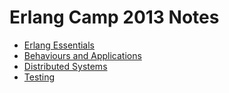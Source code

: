 # Erlang Camp 2013 Notes

- [Erlang Essentials](essentials/README.md)
- [Behaviours and Applications](behaviours_and_applications/README.md)
- [Distributed Systems](distributed_systems/README.md)
- [Testing](testing/README.md)
